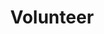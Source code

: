 ---
title: Volunteer
institute: Company N
institute-url: https://github.com/academicportfolio/
duration: 2020
excerpt: Lorem ipsum dolor sit amet, consectetur adipiscing elit. Nullam ac sapien vel sem tristique consequat ac eu magna. Nulla condimentum erat quis enim tempor consequat.
order: 2
---